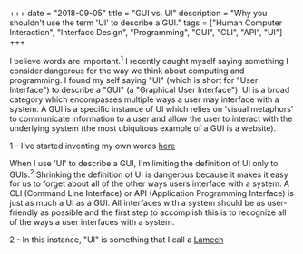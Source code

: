 +++
date = "2018-09-05"
title = "GUI vs. UI"
description = "Why you shouldn't use the term 'UI' to describe a GUI."
tags = ["Human Computer Interaction", "Interface Design", "Programming", "GUI", "CLI", "API", "UI"]
+++

I believe words are important.<sup>1</sup> I recently caught myself saying something I consider dangerous for the way we think about computing and programming. I found my self saying "UI" (which is short for "User Interface") to describe a "GUI" (a "Graphical User Interface"). UI is a broad category which encompasses multiple ways a user may interface with a system. A GUI is a specific instance of UI which relies on 'visual metaphors' to communicate information to a user and allow the user to interact with the underlying system (the most ubiquitous example of a GUI is a website).

<aside class="marginnote">
  <span class="noteNumber">1</span> - I've started inventing my own words <a href="/thoughts/my-words/" target="_blank">here</a>
</aside>

When I use 'UI' to describe a GUI, I'm limiting the definition of UI only to GUIs.<sup>2</sup> Shrinking the definition of UI is dangerous because it makes it easy for us to forget about all of the other ways users interface with a system. A CLI (Command Line Interface) or API (Application Programming Interface) is just as much a UI as a GUI. All interfaces with a system should be as user-friendly as possible and the first step to accomplish this is to recognize all of the ways a user interfaces with a system.

<aside class="marginnote">
  <span class="noteNumber">2</span> - In this instance, "UI" is something that I call a <a href="/thoughts/my-words#Lamech" target="_blank">Lamech</a>
</aside>

